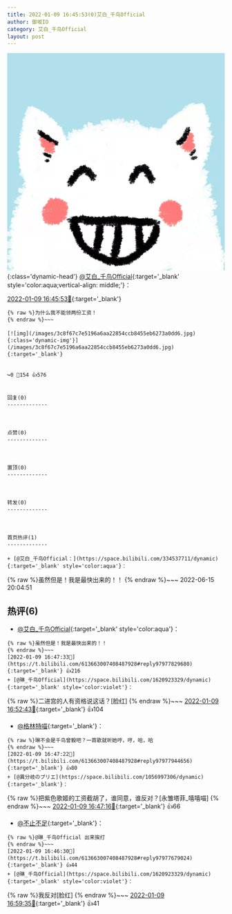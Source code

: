 ```yaml
---
title: 2022-01-09 16:45:53(0)艾白_千鸟Official
author: 御坂IO
category: 艾白_千鸟Official
layout: post
---
```


![img](/images/9ae8b9445fd0665cc014d9080156a45271be73c6.jpg){:class='dynamic-head'}
[@艾白_千鸟Official](https://space.bilibili.com/334537711/dynamic){:target='_blank' style='color:aqua;vertical-align: middle;'}：

[2022-01-09 16:45:53🔗](https://t.bilibili.com/613663007408487928){:target='_blank'}

~~~
{% raw %}为什么我不能领两份工资！
{% endraw %}~~~

[![img](/images/3c8f67c7e5196a6aa22854ccb8455eb6273a0dd6.jpg){:class='dynamic-img'}](/images/3c8f67c7e5196a6aa22854ccb8455eb6273a0dd6.jpg){:target='_blank'}


↪️0 💬154 👍576


回复(0)
-------------



点赞(0)
-------------



置顶(0)
-------------



转发(0)
-------------



首页热评(1)
-------------

+ [@艾白_千鸟Official：](https://space.bilibili.com/334537711/dynamic){:target='_blank' style='color:aqua'}：
~~~
{% raw %}虽然但是！我是最快出来的！！
{% endraw %}~~~
2022-06-15 20:04:51


热评(6)
-------------

+ [@艾白_千鸟Official](https://space.bilibili.com/334537711/dynamic){:target='_blank' style='color:aqua'}：
~~~
{% raw %}虽然但是！我是最快出来的！！
{% endraw %}~~~
[2022-01-09 16:47:33🔗](https://t.bilibili.com/613663007408487928#reply97977829680){:target='_blank'} 👍216
+ [@琳_千鸟Official](https://space.bilibili.com/1620923329/dynamic){:target='_blank' style='color:violet'}：
~~~
{% raw %}二进宫的人有资格说这话？[脸红]
{% endraw %}~~~
[2022-01-09 16:52:43🔗](https://t.bilibili.com/613663007408487928#reply97978430032){:target='_blank'} 👍104
+ [@格林特喵](https://space.bilibili.com/113467966/dynamic){:target='_blank'}：
~~~
{% raw %}琳不会是千鸟曾毅吧？一首歌就听她哼，哼，哈，哈
{% endraw %}~~~
[2022-01-09 16:47:22🔗](https://t.bilibili.com/613663007408487928#reply97977944656){:target='_blank'} 👍80
+ [@異分岐のプリエ](https://space.bilibili.com/1056997306/dynamic){:target='_blank'}：
~~~
{% raw %}把紫色歌姬的工资截胡了，谁同意，谁反对？[永雏塔菲_嘻嘻喵]
{% endraw %}~~~
[2022-01-09 16:47:16🔗](https://t.bilibili.com/613663007408487928#reply97977821072){:target='_blank'} 👍66
+ [@不止不足](https://space.bilibili.com/377684124/dynamic){:target='_blank'}：
~~~
{% raw %}@琳_千鸟Official 出来挨打
{% endraw %}~~~
[2022-01-09 16:46:30🔗](https://t.bilibili.com/613663007408487928#reply97977679024){:target='_blank'} 👍44
+ [@琳_千鸟Official](https://space.bilibili.com/1620923329/dynamic){:target='_blank' style='color:violet'}：
~~~
{% raw %}我反对[脸红]
{% endraw %}~~~
[2022-01-09 16:59:35🔗](https://t.bilibili.com/613663007408487928#reply97979122432){:target='_blank'} 👍41


